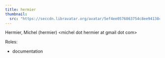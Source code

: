 ```yaml
---
title: hermier
thumbnail:
  src: "https://seccdn.libravatar.org/avatar/5ef4ee0576863754c8ee94138ce8ab69"
---
```


Hermier, Michel (hermier) &lt;michel dot hermier at gmail dot com&gt;


Roles:
* documentation